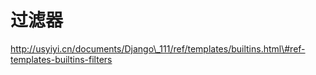 # 过滤器

http://usyiyi.cn/documents/Django\_111/ref/templates/builtins.html\#ref-templates-builtins-filters



